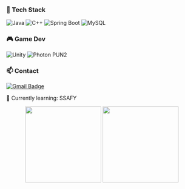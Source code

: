 ### 🚀 Tech Stack 
![Java](https://img.shields.io/badge/Java-007396?style=flat-square&logo=OpenJDK&logoColor=white)
![C++](https://img.shields.io/badge/C++-00599C?style=flat-square&logo=C%2B%2B&logoColor=white)
![Spring Boot](https://img.shields.io/badge/Spring%20Boot-6DB33F?style=flat-square&logo=Spring&logoColor=white)
![MySQL](https://img.shields.io/badge/MySQL-4479A1?style=flat-square&logo=MySQL&logoColor=white)
 
### 🎮 Game Dev 
![Unity](https://img.shields.io/badge/Unity-000000?style=flat-square&logo=Unity&logoColor=white)
![Photon PUN2](https://img.shields.io/badge/Photon%20PUN2-0078D7?style=flat-square&logo=Azure-DevOps&logoColor=white)

### 📫 Contact 
[![Gmail Badge](https://img.shields.io/badge/Gmail-d14836?style=flat-square&logo=Gmail&logoColor=white&link=mailto:mjang.dev@gmail.com)](mailto:mjang.dev@gmail.com)

🌱 Currently learning: SSAFY  

<div align="center">
  <img src="https://github-readme-stats.vercel.app/api?username=colamong&show_icons=true" height="200">
  <img src="https://github-readme-stats.vercel.app/api/top-langs/?username=colamong&layout=compact&langs_count=8" height="200">
</div>






